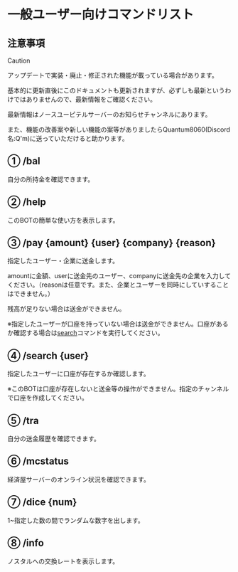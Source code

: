 # 一般ユーザー向けコマンドリスト

## 注意事項
> [!CAUTION]
> アップデートで実装・廃止・修正された機能が載っている場合があります。
>
> 基本的に更新直後にこのドキュメントも更新されますが、必ずしも最新というわけではありませんので、最新情報をご確認ください。
>
> 最新情報はノースユーピテルサーバーのお知らせチャンネルにあります。
>
> また、機能の改善案や新しい機能の案等がありましたらQuantum8060(Discord名:Q'm)に送っていただけると助かります。

## ① /bal

自分の所持金を確認できます。


## ② /help

このBOTの簡単な使い方を表示します。


## ③ /pay \{amount\} \{user\} \{company\} \{reason\}

指定したユーザー・企業に送金します。

amountに金額、userに送金先のユーザー、companyに送金先の企業を入力してください。（reasonは任意です。また、企業とユーザーを同時にしていすることはできません。）

残高が足りない場合は送金ができません。

※指定したユーザーが口座を持っていない場合は送金ができません。口座があるか確認する場合は[search](https://github.com/Quantum8060-org/North-Jupiter-BOT-docs/blob/main/docs/COMMANDS.md#-search-user)コマンドを実行してください。


## ④ /search \{user\}
指定したユーザーに口座が存在するか確認します。

※このBOTは口座が存在しないと送金等の操作ができません。指定のチャンネルで口座を作成してください。


## ⑤ /tra
自分の送金履歴を確認できます。


## ⑥ /mcstatus
経済屋サーバーのオンライン状況を確認できます。


## ⑦ /dice \{num\}
1~指定した数の間でランダムな数字を出します。


## ⑧ /info
ノスタルへの交換レートを表示します。
